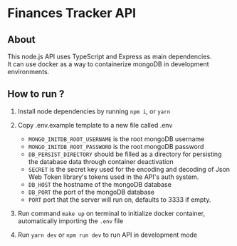 # Finances Tracker API

## About

This node.js API uses TypeScript and Express as main dependencies.  
It can use docker as a way to containerize mongoDB in development environments.

## How to run ?

1. Install node dependencies by running `npm i`, or `yarn`
1. Copy .env.example template to a new file called .env

   - `MONGO_INITDB_ROOT_USERNAME` is the root mongoDB username
   - `MONGO_INITDB_ROOT_PASSWORD` is the root mongoDB password
   - `DB_PERSIST_DIRECTORY` should be filled as a directory for persisting the database data through container deactivation
   - `SECRET` is the secret key used for the encoding and decoding of Json Web Token library's tokens used in the API's auth system.
   - `DB_HOST` the hostname of the mongoDB database
   - `DB_PORT` the port of the mongoDB database
   - `PORT` port that the server will run on, defaults to 3333 if empty.

1. Run command `make up` on terminal to initialize docker container, automatically importing the `.env` file
1. Run `yarn dev` or `npm run dev` to run API in development mode

</ol>
